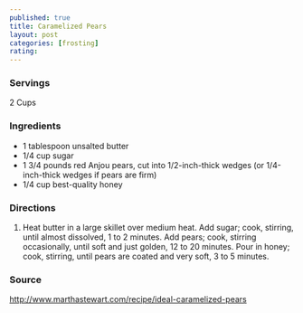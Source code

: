 ```yaml
---
published: true
title: Caramelized Pears
layout: post
categories: [frosting]
rating: 
---
```

### Servings
2 Cups

### Ingredients
- 1 tablespoon unsalted butter
- 1/4 cup sugar
- 1 3/4 pounds red Anjou pears, cut into 1/2-inch-thick wedges (or 1/4-inch-thick wedges if pears are firm)
- 1/4 cup best-quality honey





### Directions
1. Heat butter in a large skillet over medium heat. Add sugar; cook, stirring, until almost dissolved, 1 to 2 minutes. Add pears; cook, stirring occasionally, until soft and just golden, 12 to 20 minutes. Pour in honey; cook, stirring, until pears are coated and very soft, 3 to 5 minutes.

### Source
<a href="http://www.marthastewart.com/recipe/ideal-caramelized-pears" target="new">http://www.marthastewart.com/recipe/ideal-caramelized-pears</a>
